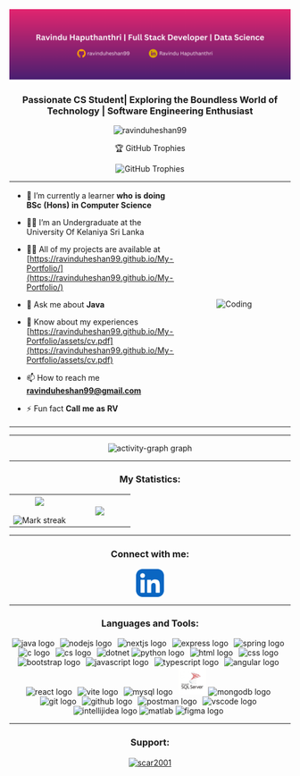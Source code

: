 <div align="center">
  <img src="https://github.com/ravinduheshan99/ravinduheshan99/blob/main/assets/4.png" style="max-width: 100%; height: auto;" alt="Banner">
</div>

<!--<h1 align="center">Hey It's Me, Ravindu Haputhanthri <img src="https://media.giphy.com/media/hvRJCLFzcasrR4ia7z/giphy.gif" width="30px"> <img src="https://lh3.googleusercontent.com/-Qz_8NuGBAe4/VhE3wxJUcoI/AAAAAAAAkZ0/zEJAcYxcypE/s1600/sri-lanka-flag-animation.gif" width=30px>  <img src="./assets/sl-flag.gif" width="35px"></h1>-->
<h3 align="center">Passionate CS Student| Exploring the Boundless World of Technology | Software Engineering Enthusiast</h3>
<p align="center"> <img src="https://komarev.com/ghpvc/?username=ravinduheshan99&label=Profile%20views&color=0e75b6&style=flat" alt="ravinduheshan99" /> </p>

<p align="center">🏆 GitHub Trophies</p>
<p align="center"><img src="https://github-profile-trophy.vercel.app/?username=ravinduheshan99&theme=radical&no-frame=false&no-bg=true&margin-w=4" alt="GitHub Trophies"/></p>

<table align="center">
<tr border="none">
<td width="50%" align="left">
  
- 🌱 I’m currently a learner **who is doing BSc (Hons) in Computer Science**

- 🧑‍🎓 I’m an Undergraduate at the University Of Kelaniya Sri Lanka

- 👨‍💻 All of my projects are available at [https://ravinduheshan99.github.io/My-Portfolio/](https://ravinduheshan99.github.io/My-Portfolio/)
  
- 💬 Ask me about **Java**

- 📄 Know about my experiences [https://ravinduheshan99.github.io/My-Portfolio/assets/cv.pdf](https://ravinduheshan99.github.io/My-Portfolio/assets/cv.pdf)

- 📫 How to reach me **ravinduheshan99@gmail.com**
  
- ⚡ Fun fact **Call me as RV**

</td>
<td width="50%" align="center">

  <img align="center" alt="Coding" width="450" src="https://repository-images.githubusercontent.com/588181932/e36ec678-7984-4cdd-8e4c-a3932772ff8e">

  </td>
</tr>
</table>

---

<div align="center">
  <img src="https://github-readme-activity-graph.vercel.app/graph?username=ravinduheshan99&radius=16&theme=react&area=true&order=5&hide_border=true&hide_title=false&bg_color=00000" height="300" alt="activity-graph graph"  />
</div>

---

<h3 align="center">My Statistics:</h3>
<p align="center">
<table align="center">
<tr border="none">
<td width="50%" align="center">
  
  <img  align="center"  src="https://github-readme-stats.vercel.app/api?username=ravinduheshan99&theme=dark&show_icons=true&count_private=true" />
  <br></br>
  <img  title="🔥 Get streak stats for your profile at git.io/streak-stats" alt="Mark streak" src="https://github-readme-streak-stats.herokuapp.com/?user=ravinduheshan99&theme=dark&hide_border=false" /> 
</td>
<td width="50%" align="center">

  <img  align="center"  src="https://github-readme-stats.anuraghazra1.vercel.app/api/top-langs/?username=ravinduheshan99&theme=dark&hide_border=false&no-bg=true&no-frame=true&langs_count=10"/>
  
  </td>
</tr>
</table>

---

<h3 align="center">Connect with me:</h3>
<p align="center">
<a href="https://www.linkedin.com/in/ravindu-haputhanthri-307b23213?lipi=urn%3Ali%3Apage%3Ad_flagship3_profile_view_base_contact_details%3BcI9pmOsiTKWiBikv9v%2B95A%3D%3D" target="blank"><img align="center" src="https://github.com/tandpfun/skill-icons/blob/main/icons/LinkedIn.svg" alt="kaveendinethma" height="50" width="50" /></a>
</p>

---

<h3 align="center">Languages and Tools:</h3>

<div align="center">
 <img src="https://skillicons.dev/icons?i=java" width="50" height="50" alt="java logo"  />
<img width="2" />
<img src="https://skillicons.dev/icons?i=nodejs" width="50" height="50" alt="nodejs logo"  />
<img width="2" />
<img src="https://skillicons.dev/icons?i=nextjs" width="50" height="50" alt="nextjs logo"  />
<img width="2" />
<img src="https://skillicons.dev/icons?i=express" width="50" height="50" alt="express logo"  />
<img width="2" />
<img src="https://skillicons.dev/icons?i=spring" width="50" height="50" alt="spring logo"  />
<img width="2" />
<img src="https://skillicons.dev/icons?i=c" width="50" height="50" alt="c logo"  />
<img width="2" />
<img src="https://skillicons.dev/icons?i=cs" width="50" height="50" alt="cs logo"  />
<img width="2" />
<img src="https://raw.githubusercontent.com/Scar1109/skill-icons/59059d9d1a2c092696dc66e00931cc1181a4ce1f/icons/DotNet.svg" alt="dotnet" width="50" height="50"/>
<img src="https://skillicons.dev/icons?i=python" width="50" height="50" alt="python logo"  />
<img width="2" />
<img src="https://skillicons.dev/icons?i=html" width="50" height="50" alt="html logo"  />
<img width="2" />
<img src="https://skillicons.dev/icons?i=css" width="50" height="50" alt="css logo"  />
<img width="2" />
<img src="https://skillicons.dev/icons?i=bootstrap" width="50" height="50" alt="bootstrap logo"  />
<img width="2" />
<img src="https://skillicons.dev/icons?i=js" width="50" height="50" alt="javascript logo"  />
<img width="2" />
<img src="https://skillicons.dev/icons?i=ts" width="50" height="50" alt="typescript logo"  />
<img width="2" />
<img src="https://skillicons.dev/icons?i=angular" width="50" height="50" alt="angular logo"  />
<img width="2" />
<img src="https://cdn.jsdelivr.net/gh/devicons/devicon/icons/react/react-original.svg" width="50" height="50" alt="react logo"  />
<img width="2" />
<img src="https://skillicons.dev/icons?i=vite" width="50" height="50" alt="vite logo"  />
<img width="2" />
<img src="https://skillicons.dev/icons?i=mysql" width="50" height="50" alt="mysql logo"  />
<img width="2" />
<img src="https://github.com/Scar1109/skill-icons/blob/Scar1109/icons/microsoftSQL.svg" alt="mssql" width="50" height="50"/>
<img src="https://skillicons.dev/icons?i=mongodb" width="50" height="50" alt="mongodb logo"  />
<img width="2" />
<img src="https://skillicons.dev/icons?i=git" width="50" height="50" alt="git logo"  />
<img width="2" />
<img src="https://skillicons.dev/icons?i=github" width="50" height="50" alt="github logo"  />
<img width="2" />
<img src="https://skillicons.dev/icons?i=postman" width="50" height="50" alt="postman logo"  />
<img width="2" />
<img src="https://skillicons.dev/icons?i=vscode" width="50" height="50" alt="vscode logo"  />
<img width="2" />
<img src="https://skillicons.dev/icons?i=idea" width="50" height="50" alt="intellijidea logo"  />
<img src="https://raw.githubusercontent.com/Scar1109/skill-icons/59059d9d1a2c092696dc66e00931cc1181a4ce1f/icons/Matlab-Light.svg" alt="matlab" width="50" height="50"/>
<img src="https://skillicons.dev/icons?i=figma" width="50" height="50" alt="figma logo"  />
<img width="2" />
</div>
  
---
<h3 align="center">Support:</h3>
<p align="center"><a href="https://buymeacoffee.com/ravinduheshan99"> <img align="center" src="https://cdn.buymeacoffee.com/buttons/v2/default-yellow.png" height="50" width="210" alt="scar2001" /></a></p>
